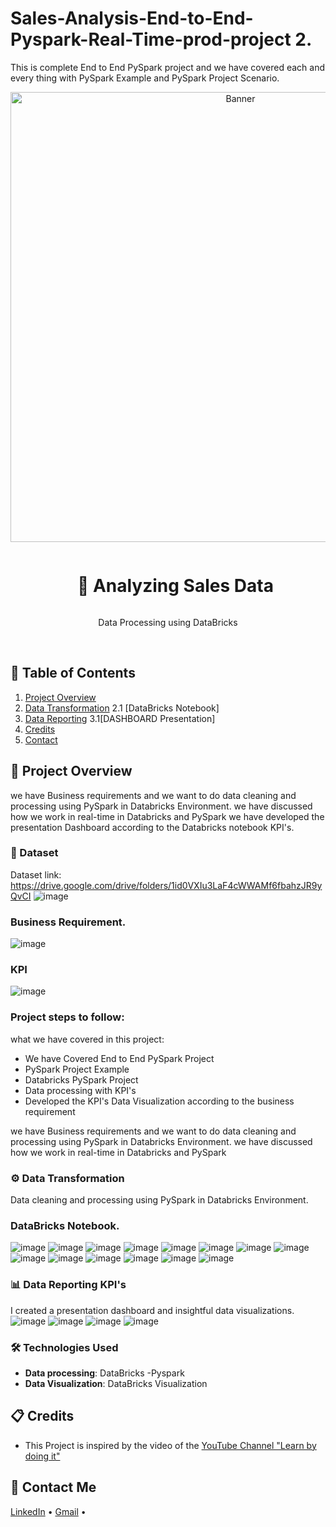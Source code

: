 # Sales-Analysis-End-to-End-Pyspark-Real-Time-prod-project 2.
This is complete End to End PySpark project and we have covered each and every thing with PySpark Example and PySpark Project Scenario.
<div align="center">
  <a href="#">
    <img src="https://github.com/zBalachandar/Sales-Analysis-End-to-End-Pyspark-Real-Time-prod-project2./blob/2f3b674f3e74025cfb6873a19398a684ca4e7340/ASSETS/Sales%20Analysis%20Data%20bricks%2001.png" alt="Banner" width="720">
  </a>

  <div id="user-content-toc">
    <ul>
      <summary><h1 style="display: inline-block;">🔧 Analyzing Sales Data </h1></summary>
    </ul>
  </div>
  
  <p>Data Processing using DataBricks</p>
</div>
<br>

## 📝 Table of Contents
1. [Project Overview](#introduction)
2. [Data Transformation](#data-transformation)
   2.1 [DataBricks Notebook]
3. [Data Reporting](#data-reporting)
     3.1[DASHBOARD Presentation]
4. [Credits](#credits)
5. [Contact](#contact)

<a name="introduction"></a>
## 🔬 Project Overview

we have Business requirements and we want to do data cleaning and processing using PySpark in Databricks Environment.
we have discussed how we work in real-time in Databricks and PySpark 
we have developed the presentation Dashboard according to the Databricks notebook KPI's. 


### 💾 Dataset
Dataset link: https://drive.google.com/drive/folders/1id0VXIu3LaF4cWWAMf6fbahzJR9yQvCI
![image](https://github.com/zBalachandar/Sales-Analysis-End-to-End-Pyspark-Real-Time-prod-project2./blob/2f3b674f3e74025cfb6873a19398a684ca4e7340/ASSETS/Datasets.jpg)

### Business Requirement.
![image](https://github.com/zBalachandar/Sales-Analysis-End-to-End-Pyspark-Real-Time-prod-project2./blob/01b38e806b101e00ece9f05c324fbdb40c388c78/ASSETS/Business%20Requirements.jpg)

### KPI
![image](https://github.com/zBalachandar/Sales-Analysis-End-to-End-Pyspark-Real-Time-prod-project2./blob/2f3b674f3e74025cfb6873a19398a684ca4e7340/ASSETS/KPI's.jpg)


### Project steps to follow: 
what we have covered in this project:

- We have Covered End to End PySpark Project 
- PySpark Project Example
- Databricks PySpark Project
- Data processing with KPI's
- Developed the KPI's Data Visualization according to the business requirement

we have Business requirements and we want to do data cleaning and processing using PySpark in Databricks Environment.
we have discussed how we work in real-time in Databricks and PySpark 



<a name="data-transformation"></a>
### ⚙️ Data Transformation
 Data cleaning and processing using PySpark in Databricks Environment.
### DataBricks Notebook.
![image](https://github.com/zBalachandar/Sales-Analysis-End-to-End-Pyspark-Real-Time-prod-project2./blob/main/ASSETS/Pyspark%20Databricks%20Notebook/01DT.png)
![image](https://github.com/zBalachandar/Sales-Analysis-End-to-End-Pyspark-Real-Time-prod-project2./blob/main/ASSETS/Pyspark%20Databricks%20Notebook/02DT.png)
![image](https://github.com/zBalachandar/Sales-Analysis-End-to-End-Pyspark-Real-Time-prod-project2./blob/main/ASSETS/Pyspark%20Databricks%20Notebook/03DT.png)
![image](https://github.com/zBalachandar/Sales-Analysis-End-to-End-Pyspark-Real-Time-prod-project2./blob/main/ASSETS/Pyspark%20Databricks%20Notebook/How%20many%20times%20each%20product%20purcahsed.png)
![image](https://github.com/zBalachandar/Sales-Analysis-End-to-End-Pyspark-Real-Time-prod-project2./blob/main/ASSETS/Pyspark%20Databricks%20Notebook/Quarterly%20sales.png)
![image](https://github.com/zBalachandar/Sales-Analysis-End-to-End-Pyspark-Real-Time-prod-project2./blob/main/ASSETS/Pyspark%20Databricks%20Notebook/Top%20ordered%20items.png)
![image](https://github.com/zBalachandar/Sales-Analysis-End-to-End-Pyspark-Real-Time-prod-project2./blob/main/ASSETS/Pyspark%20Databricks%20Notebook/Total%20amount%20SALES%20by%20each%20MONTH.png)
![image](https://github.com/zBalachandar/Sales-Analysis-End-to-End-Pyspark-Real-Time-prod-project2./blob/main/ASSETS/Pyspark%20Databricks%20Notebook/Total%20amount%20spend%20by%20each%20customer.png)
![image](https://github.com/zBalachandar/Sales-Analysis-End-to-End-Pyspark-Real-Time-prod-project2./blob/main/ASSETS/Pyspark%20Databricks%20Notebook/Total%20amount%20spend%20by%20each%20food%20category.png)
![image](https://github.com/zBalachandar/Sales-Analysis-End-to-End-Pyspark-Real-Time-prod-project2./blob/main/ASSETS/Pyspark%20Databricks%20Notebook/Total%20sales%20by%20each%20country.png)
![image](https://github.com/zBalachandar/Sales-Analysis-End-to-End-Pyspark-Real-Time-prod-project2./blob/main/ASSETS/Pyspark%20Databricks%20Notebook/YEARLY%20SALES.png)
![image](https://github.com/zBalachandar/Sales-Analysis-End-to-End-Pyspark-Real-Time-prod-project2./blob/main/ASSETS/Pyspark%20Databricks%20Notebook/frequency%20of%20customer%20visted%20res.png)
![image](https://github.com/zBalachandar/Sales-Analysis-End-to-End-Pyspark-Real-Time-prod-project2./blob/main/ASSETS/Pyspark%20Databricks%20Notebook/menu%20df.png)
![image](https://github.com/zBalachandar/Sales-Analysis-End-to-End-Pyspark-Real-Time-prod-project2./blob/b0eac8739b90c60e3ed4240c1c9fec3686e7935b/ASSETS/Pyspark%20Databricks%20Notebook/total%20sales%20by%20order%20sources.png)

<a name="data-reporting"></a>
### 📊 Data Reporting KPI's
I created a presentation dashboard and insightful data visualizations.
![image](https://github.com/zBalachandar/Sales-Analysis-End-to-End-Pyspark-Real-Time-prod-project2./blob/2f3b674f3e74025cfb6873a19398a684ca4e7340/ASSETS/Sales%20Analysis%20Data%20bricks%2001.png)
![image](https://github.com/zBalachandar/Sales-Analysis-End-to-End-Pyspark-Real-Time-prod-project2./blob/2f3b674f3e74025cfb6873a19398a684ca4e7340/ASSETS/Sales%20Analysis%20Data%20bricks%2002.png)
![image](https://github.com/zBalachandar/Sales-Analysis-End-to-End-Pyspark-Real-Time-prod-project2./blob/2f3b674f3e74025cfb6873a19398a684ca4e7340/ASSETS/Sales%20Analysis%20Data%20bricks%2003%20dashboard.png)
![image](https://github.com/zBalachandar/Sales-Analysis-End-to-End-Pyspark-Real-Time-prod-project2./blob/2f3b674f3e74025cfb6873a19398a684ca4e7340/ASSETS/Sales%20Analysis%20Data%20bricks%2004%20dashboard.png)

### 🛠️ Technologies Used

- **Data processing**: DataBricks -Pyspark
- **Data Visualization**: DataBricks Visualization

<a name="credits"></a>
## 📋 Credits

- This Project is inspired by the video of the [YouTube Channel "Learn by doing it"](https://www.youtube.com/watch?v=pMqnvXgPKlI&list=PLOlK8ytA0MghGmAAT8W2u7VYmICdzeU5t&index=1&t=96s)  

<a name="contact"></a>
## 📨 Contact Me

[LinkedIn](https://www.linkedin.com/in/balachandars2022/) •
[Gmail](balachandar2014elu@gmail.com)  •
